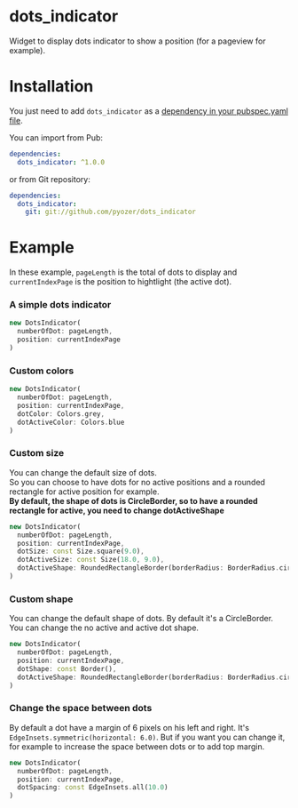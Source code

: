 # dots_indicator

Widget to display dots indicator to show a position (for a pageview for example).

# Installation

You just need to add `dots_indicator` as a [dependency in your pubspec.yaml file](https://flutter.io/using-packages/).

You can import from Pub:
```yaml
dependencies:
  dots_indicator: ^1.0.0
```

or from Git repository:
```yaml
dependencies:
  dots_indicator:
    git: git://github.com/pyozer/dots_indicator
```

# Example

In these example, `pageLength` is the total of dots to display and `currentIndexPage` is the position to hightlight (the active dot).

### A simple dots indicator

```dart
new DotsIndicator(
  numberOfDot: pageLength,
  position: currentIndexPage
)
```

### Custom colors

```dart
new DotsIndicator(
  numberOfDot: pageLength,
  position: currentIndexPage,
  dotColor: Colors.grey,
  dotActiveColor: Colors.blue
)
```

### Custom size

You can change the default size of dots.<br />
So you can choose to have dots for no active positions and a rounded rectangle for active position for example.<br />
**By default, the shape of dots is CircleBorder, so to have a rounded rectangle for active, you need to change dotActiveShape**

```dart
new DotsIndicator(
  numberOfDot: pageLength,
  position: currentIndexPage,
  dotSize: const Size.square(9.0),
  dotActiveSize: const Size(18.0, 9.0),
  dotActiveShape: RoundedRectangleBorder(borderRadius: BorderRadius.circular(5.0))
)
```

### Custom shape

You can change the default shape of dots. By default it's a CircleBorder.<br />
You can change the no active and active dot shape.

```dart
new DotsIndicator(
  numberOfDot: pageLength,
  position: currentIndexPage,
  dotShape: const Border(),
  dotActiveShape: RoundedRectangleBorder(borderRadius: BorderRadius.circular(5.0))
)
```

### Change the space between dots

By default a dot have a margin of 6 pixels on his left and right. It's `EdgeInsets.symmetric(horizontal: 6.0)`.
But if you want you can change it, for example to increase the space between dots or to add top margin.

```dart
new DotsIndicator(
  numberOfDot: pageLength,
  position: currentIndexPage,
  dotSpacing: const EdgeInsets.all(10.0)
)
```

